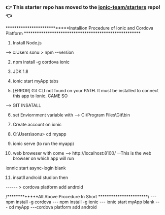 ### :point_right: This starter repo has moved to the [ionic-team/starters](https://github.com/ionic-team/starters/tree/master/ionic-angular/official/blank) repo! :point_left:


****************************Installion Procedure of Ionic and Cordova Platform ******************************************************


1.  Install Node.js

--> c:Users sonu > npm --version

2. npm install -g cordova ionic


3. JDK 1.8

4. ionic start myApp tabs

5. [ERROR] Git CLI not found on your PATH. It must be installed to connect this app to Ionic. CAME SO

--> GIT INSATALL

6. set Enviornment variable with --> C:\Program Files\Git\bin

7. Create account on ionic 

8. C:\Users\sonu> cd myapp

9. ionic serve (to run the myapp)

10. web broweser with come --> http://localhost:8100/ --This is the web browser on which app will run

ionnic start async-login blank

11.  insatll android studion then 

------ > cordova platform add android

/*************All Above Procedure In Short ***********************/
--- npm install -g cordova
--- npm install -g ionic
--- ionic start myApp blank
--- cd myApp
---cordova platform add android

